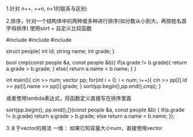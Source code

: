 1.针对 n++, ++n, n+1的联系与区别:


2.排序，针对一个结构体中的两种或多种进行排序(如分数从小到大，再按姓名首字母排序)
使用sort + 自定义比较函数

#include <algorithm>
#include <string>
#include <vector>

struct people{
    int id;
    string name;
    int grade;
}

bool cmp(const people &a, const people &b){
    if(a.grade != b.grade){
        return a.grade > b.grade;
    }
    else{
        return a.name < b.name;
    }
}

int main(){
    cin >> num;
    vector<people> pp;
    for(int i = 0; i < num; i++){
        cin >> pp[i].id >> pp[i].name >> pp[i].grade;
    }
    sort(pp.begin(),pp.end(),cmp);
}

或者使用lambda表达式，将函数定义直接写在排序里面

sort(pp.begin(), pp.end(),[](const people &a, const people &b) {
    if(a.grade != b.grade)
    return a.grade > b.grade;
    else
    return a.name < b.name;
});


3.关于vector的用法
一维：
如果已知容量大小num，直接使用vector<template> temp(num),之后直接通过下标访问即可
如果容量大小未知，需要动态添加: vector<template> temp,之后template tmp;temp.push_back(tmp);

二维:
已知容量大小，n行m列,使用vector<vector<template>> temp(n, vector<template>(m))
此时的初始化默认为0，如果想初始化为其他值的话，选取 vector<vector<template>> temp(n,vector<template>(m,'想要的字符'))即可
之后通过下标访问即可
如果容量大小未知,需要在循环中添加 vector<vector<template>> temp; 

4.对于string的用法
首先，string直接统计的是字符串，且遇到输入字符串中间带空格的时候停止，
那么不仅要问，如果我有一个字符串，中间有很多空格，直到\n才停止的时候，我该怎么办？
使用getline即可，例如
#include <string>
#include <sstream>

sring line;
getline(cin, line);

stringstream ss(line); //保存到ss输入流里面，重载之后就可以使用string了，类似与矩阵分别输入数字和直接输入矩阵，然后进行操作
string word;
while(ss >> word){
    进行你需要的操作;
}



